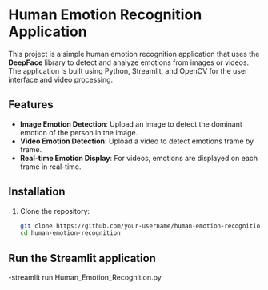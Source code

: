 # Human Emotion Recognition Application

This project is a simple human emotion recognition application that uses the **DeepFace** library to detect and analyze emotions from images or videos. The application is built using Python, Streamlit, and OpenCV for the user interface and video processing.

## Features

- **Image Emotion Detection**: Upload an image to detect the dominant emotion of the person in the image.
- **Video Emotion Detection**: Upload a video to detect emotions frame by frame.
- **Real-time Emotion Display**: For videos, emotions are displayed on each frame in real-time.

## Installation

1. Clone the repository:
   ```bash
   git clone https://github.com/your-username/human-emotion-recognition.git
   cd human-emotion-recognition

## Run the Streamlit application
-streamlit run Human_Emotion_Recognition.py
